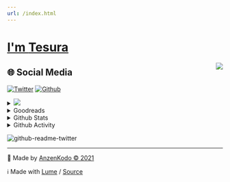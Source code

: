 ```yaml
---
url: /index.html
---
```

# [I'm **Tesura**](https://github.com/AnzenKodo/AnzenKodo)

[<img src="https://doodleipsum.com/302/outline" align="right" />](https://github.com/AnzenKodo/AnzenKodo)

## 🌐 Social Media

[![Twitter](https://img.shields.io/badge/-MicroBlog-2C3E50?style=for-the-badge&logo=twitter&color=1da1f2&logoColor=fff)](https://twitter.com/AnzenKodo)
[![Github](https://img.shields.io/badge/-Projects-2C3E50?style=for-the-badge&logo=github&color=161b22&logoColor=fff)](https://twitter.com/AnzenKodo)

<details>
  <summary><a href="https://ionote.vercel.app">
      <img src="https://img.shields.io/badge/Blog-F88900?style=for-the-badge&logo=rss&logoColor=white"/>
    </a></summary>
  
  <!-- BLOG:START -->
- [This is my first post](https://ionote.vercel.app/This-is-my-first-post.html)
- [This is something](https://ionote.vercel.app/This-is-something.html)
<!-- BLOG:END -->
  
</details>

<details>
  <summary>Goodreads</summary>
  
  ### Read 
  <!-- GOODREADS_READ:START -->
- [The Psychology of Money](https://www.goodreads.com/review/show/4495177279?utm_medium=api&utm_source=rss)
- [A Thousand Brains: A New Theory of Intelligence](https://www.goodreads.com/review/show/4495154266?utm_medium=api&utm_source=rss)
- [How to Live: 27 conflicting answers and one weird conclusion](https://www.goodreads.com/review/show/4267203579?utm_medium=api&utm_source=rss)
- [Immune: a Journey into the Mysterious System that Keeps You Alive](https://www.goodreads.com/review/show/4267202833?utm_medium=api&utm_source=rss)
- [Beyond Order: 12 More Rules For Life](https://www.goodreads.com/review/show/4264473077?utm_medium=api&utm_source=rss)
- [Together is Better: A Little Book of Inspiration](https://www.goodreads.com/review/show/4284265375?utm_medium=api&utm_source=rss)
- [In Order to Live: A North Korean Girl&#39;s Journey to Freedom](https://www.goodreads.com/review/show/4296045027?utm_medium=api&utm_source=rss)
- [The Almanack of Naval Ravikant: A Guide to Wealth and Happiness](https://www.goodreads.com/review/show/4267195111?utm_medium=api&utm_source=rss)
- [The Pragmatic Programmer: Your Journey to Mastery](https://www.goodreads.com/review/show/4267206382?utm_medium=api&utm_source=rss)
- [JavaScript Everywhere: Building Cross-Platform Applications with Graphql, React, React Native, and Electron](https://www.goodreads.com/review/show/4268755800?utm_medium=api&utm_source=rss)
<!-- GOODREADS_READ:END -->
  
  ### Currently Reading
  <!-- GOODREADS_READING:START -->
- [Guns, Germs, and Steel: The Fates of Human Societies](https://www.goodreads.com/review/show/4264472547?utm_medium=api&utm_source=rss)
<!-- GOODREADS_READING:END -->
  
  ### Want to Read
  <!-- GOODREADS_LATER:START -->
  <!-- GOODREADS_LATER:END -->

  
</details>

<details>
  <summary>Github Stats</summary>
  
  <img src="https://github-readme-stats.vercel.app/api/top-langs/?username=AnzenKodo&bg_color=00000000&hide_border=true&text_color=ECF0F1&title_color=2980B9&langs_count=10" align="left">
    
  ![Github Stats](https://github-readme-stats.vercel.app/api?username=AnzenKodo&show_icons=true&bg_color=00000000&hide_border=true&text_color=ECF0F1&title_color=2980B9&include_all_commits=true&count_private=true)
  ![GitHub Streak](https://github-readme-streak-stats.herokuapp.com?user=AnzenKodo&hide_border=true&date_format=j%20M%5B%20Y%5D&background=00000000&ring=DD2727&stroke=DD2727&fire=DD2727&currStreakNum=DD2727&sideNums=DD2727&currStreakLabel=DD2727&sideLabels=DD2727&dates=DD2727)
  ![trophy](https://github-profile-trophy.vercel.app/?username=AnzenKodo&no-bg=true&no-frame=true&theme=onestar&column=10)
  ![Ashutosh's github activity graph](https://activity-graph.herokuapp.com/graph?username=AnzenKodo&theme=dracula)

</details>

<details>
  <summary>Github Activity</summary>
  
  <!--START_SECTION:activity-->
1. ❗️ Closed issue [#2](https://github.com/ije/land/issues/2) in [ije/land](https://github.com/ije/land)
2. 🗣 Commented on [#2](https://github.com/ije/land/issues/2) in [ije/land](https://github.com/ije/land)
3. 🗣 Commented on [#2](https://github.com/ije/land/issues/2) in [ije/land](https://github.com/ije/land)
4. ❗️ Opened issue [#2](https://github.com/ije/land/issues/2) in [ije/land](https://github.com/ije/land)
  <!--END_SECTION:activity-->
  
</details>

![github-readme-twitter](https://github-readme-twitter.gazf.vercel.app/api?id=Anzenkodo)

---

🔨 Made by [AnzenKodo ©️ 2021](/LICENSE)

ℹ️ Made with [Lume](https://lumeland.github.io/) /
[Source](https://github.com/AnzenKodo/AnzenKodo)
